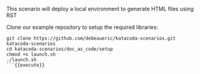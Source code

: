 This scenario will deploy a local environment to generate HTML files using RST

Clone our example repository to setup the required libraries:

```
git clone https://github.com/debeaueric/katacoda-scenarios.git katacoda-scenarios
cd katacoda-scenarios/doc_as_code/setup
chmod +x launch.sh
./launch.sh
```{{execute}}

